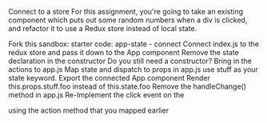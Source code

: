 Connect to a store
For this assignment, you're going to take an existing component which puts out some random numbers when a div is clicked, and refactor it to use a Redux store instead of local state.

Fork this sandbox: starter code: app-state - connect
Connect index.js to the redux store and pass it down to the App component
Remove the state declaration in the constructor
Do you still need a constructor?
Bring in the actions to app.js
Map state and dispatch to props in app.js
use stuff as your state keyword.
Export the connected App component
Render this.props.stuff.foo instead of this.state.foo
Remove the handleChange() method in app.js
Re-Implement the click event on the <div> using the action method that you mapped earlier